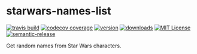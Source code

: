 # starwars-names-list

[![travis build](https://img.shields.io/travis/rscarlisle/starwars-names-list.svg?style=flat-square)](https://travis-ci.org/rscarlisle/starwars-names-list)
[![codecov coverage](https://img.shields.io/codecov/c/github/rscarlisle/starwars-names-list.svg)](https://codecov.io/github/rscarlisle/starwars-names-list/)
[![version](https://img.shields.io/npm/v/starwars-names-list.svg?style=flat-square)](https://www.npmjs.com/package/starwars-names-list)
[![downloads](https://img.shields.io/npm/dm/starwars-names-list.svg?style=flat-square)](http://npm-stat.com/charts.html?package=starwars-names-list&author=&from=2015-09-29)
[![MIT License](https://img.shields.io/npm/l/starwars-names-list.svg?style=flat-square)](http://opensource.org/licenses/MIT)
[![semantic-release](https://img.shields.io/badge/%20%20%F0%9F%93%A6%F0%9F%9A%80-semantic--release-e10079.svg?style=flat-square)](https://github.com/semantic-release/semantic-release)

Get random names from Star Wars characters.
